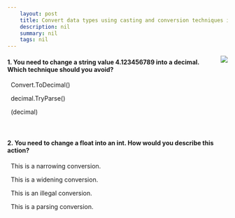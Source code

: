 ```yaml
---
    layout: post
    title: Convert data types using casting and conversion techniques in C# 
    description: nil
    summary: nil
    tags: nil
---
```



 <a target="_blank" href="https://docs.microsoft.com/en-us/learn/modules/csharp-convert-cast/8-knowledge-check/"><i class="fas fa-external-link-alt"></i> </a>
 <img align="right" src="https://docs.microsoft.com/en-us/learn/achievements/csharp-convert-cast.svg">
####  1. You need to change a string value 4.123456789 into a decimal.  Which technique should you avoid?


<i class='far fa-square'></i> &nbsp;&nbsp;Convert.ToDecimal()

<i class='far fa-square'></i> &nbsp;&nbsp;decimal.TryParse()

<i class='fas fa-check-square' style='color: Dodgerblue;'></i> &nbsp;&nbsp;(decimal)
<br />
<br />
<br />

####  2. You need to change a float into an int.  How would you describe this action?


<i class='fas fa-check-square' style='color: Dodgerblue;'></i> &nbsp;&nbsp;This is a narrowing conversion.

<i class='far fa-square'></i> &nbsp;&nbsp;This is a widening conversion.

<i class='far fa-square'></i> &nbsp;&nbsp;This is an illegal conversion.

<i class='far fa-square'></i> &nbsp;&nbsp;This is a parsing conversion.
<br />
<br />
<br />
